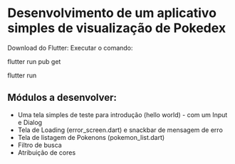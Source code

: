 # Desenvolvimento de um aplicativo simples de visualização de Pokedex

Download do Flutter:
Executar o comando:

flutter run pub get

flutter run

## Módulos a desenvolver: 

- Uma tela simples de teste para introdução (hello world) - com um Input e Dialog
- Tela de Loading (error_screen.dart) e snackbar de mensagem de erro
- Tela de listagem de Pokenons (pokemon_list.dart)
- Filtro de busca
- Atribuição de cores
